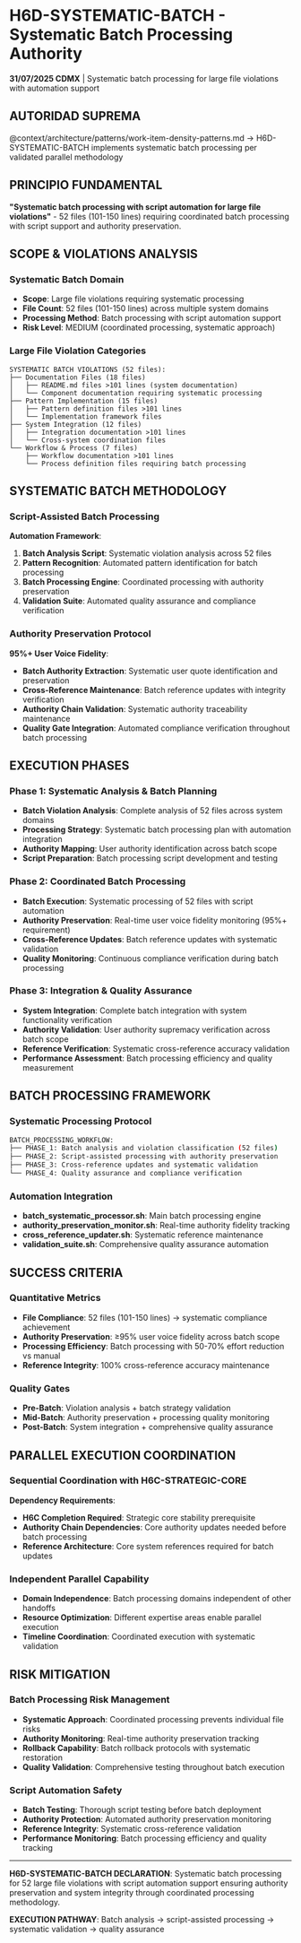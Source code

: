 # H6D-SYSTEMATIC-BATCH - Systematic Batch Processing Authority

**31/07/2025 CDMX** | Systematic batch processing for large file violations with automation support

## AUTORIDAD SUPREMA
@context/architecture/patterns/work-item-density-patterns.md → H6D-SYSTEMATIC-BATCH implements systematic batch processing per validated parallel methodology

## PRINCIPIO FUNDAMENTAL
**"Systematic batch processing with script automation for large file violations"** - 52 files (101-150 lines) requiring coordinated batch processing with script support and authority preservation.

## SCOPE & VIOLATIONS ANALYSIS

### **Systematic Batch Domain**
- **Scope**: Large file violations requiring systematic processing
- **File Count**: 52 files (101-150 lines) across multiple system domains
- **Processing Method**: Batch processing with script automation support
- **Risk Level**: MEDIUM (coordinated processing, systematic approach)

### **Large File Violation Categories**
```
SYSTEMATIC BATCH VIOLATIONS (52 files):
├── Documentation Files (18 files)
│   ├── README.md files >101 lines (system documentation)
│   └── Component documentation requiring systematic processing
├── Pattern Implementation (15 files)
│   ├── Pattern definition files >101 lines
│   └── Implementation framework files
├── System Integration (12 files)
│   ├── Integration documentation >101 lines
│   └── Cross-system coordination files
└── Workflow & Process (7 files)
    ├── Workflow documentation >101 lines
    └── Process definition files requiring batch processing
```

## SYSTEMATIC BATCH METHODOLOGY

### **Script-Assisted Batch Processing**
**Automation Framework**:
1. **Batch Analysis Script**: Systematic violation analysis across 52 files
2. **Pattern Recognition**: Automated pattern identification for batch processing
3. **Batch Processing Engine**: Coordinated processing with authority preservation
4. **Validation Suite**: Automated quality assurance and compliance verification

### **Authority Preservation Protocol**
**95%+ User Voice Fidelity**:
- **Batch Authority Extraction**: Systematic user quote identification and preservation
- **Cross-Reference Maintenance**: Batch reference updates with integrity verification
- **Authority Chain Validation**: Systematic authority traceability maintenance
- **Quality Gate Integration**: Automated compliance verification throughout batch processing

## EXECUTION PHASES

### **Phase 1: Systematic Analysis & Batch Planning**
- **Batch Violation Analysis**: Complete analysis of 52 files across system domains
- **Processing Strategy**: Systematic batch processing plan with automation integration
- **Authority Mapping**: User authority identification across batch scope
- **Script Preparation**: Batch processing script development and testing

### **Phase 2: Coordinated Batch Processing**
- **Batch Execution**: Systematic processing of 52 files with script automation
- **Authority Preservation**: Real-time user voice fidelity monitoring (95%+ requirement)
- **Cross-Reference Updates**: Batch reference updates with systematic validation
- **Quality Monitoring**: Continuous compliance verification during batch processing

### **Phase 3: Integration & Quality Assurance**
- **System Integration**: Complete batch integration with system functionality verification
- **Authority Validation**: User authority supremacy verification across batch scope
- **Reference Verification**: Systematic cross-reference accuracy validation
- **Performance Assessment**: Batch processing efficiency and quality measurement

## BATCH PROCESSING FRAMEWORK

### **Systematic Processing Protocol**
```bash
BATCH_PROCESSING_WORKFLOW:
├── PHASE_1: Batch analysis and violation classification (52 files)
├── PHASE_2: Script-assisted processing with authority preservation
├── PHASE_3: Cross-reference updates and systematic validation
└── PHASE_4: Quality assurance and compliance verification
```

### **Automation Integration**
- **batch_systematic_processor.sh**: Main batch processing engine
- **authority_preservation_monitor.sh**: Real-time authority fidelity tracking
- **cross_reference_updater.sh**: Systematic reference maintenance
- **validation_suite.sh**: Comprehensive quality assurance automation

## SUCCESS CRITERIA

### **Quantitative Metrics**
- **File Compliance**: 52 files (101-150 lines) → systematic compliance achievement
- **Authority Preservation**: ≥95% user voice fidelity across batch scope
- **Processing Efficiency**: Batch processing with 50-70% effort reduction vs manual
- **Reference Integrity**: 100% cross-reference accuracy maintenance

### **Quality Gates**
- **Pre-Batch**: Violation analysis + batch strategy validation
- **Mid-Batch**: Authority preservation + processing quality monitoring
- **Post-Batch**: System integration + comprehensive quality assurance

## PARALLEL EXECUTION COORDINATION

### **Sequential Coordination with H6C-STRATEGIC-CORE**
**Dependency Requirements**:
- **H6C Completion Required**: Strategic core stability prerequisite
- **Authority Chain Dependencies**: Core authority updates needed before batch processing
- **Reference Architecture**: Core system references required for batch updates

### **Independent Parallel Capability**
- **Domain Independence**: Batch processing domains independent of other handoffs
- **Resource Optimization**: Different expertise areas enable parallel execution
- **Timeline Coordination**: Coordinated execution with systematic validation

## RISK MITIGATION

### **Batch Processing Risk Management**
- **Systematic Approach**: Coordinated processing prevents individual file risks
- **Authority Monitoring**: Real-time authority preservation tracking
- **Rollback Capability**: Batch rollback protocols with systematic restoration
- **Quality Validation**: Comprehensive testing throughout batch execution

### **Script Automation Safety**
- **Batch Testing**: Thorough script testing before batch deployment
- **Authority Protection**: Automated authority preservation monitoring
- **Reference Integrity**: Systematic cross-reference validation
- **Performance Monitoring**: Batch processing efficiency and quality tracking

---

**H6D-SYSTEMATIC-BATCH DECLARATION**: Systematic batch processing for 52 large file violations with script automation support ensuring authority preservation and system integrity through coordinated processing methodology.

**EXECUTION PATHWAY**: Batch analysis → script-assisted processing → systematic validation → quality assurance
